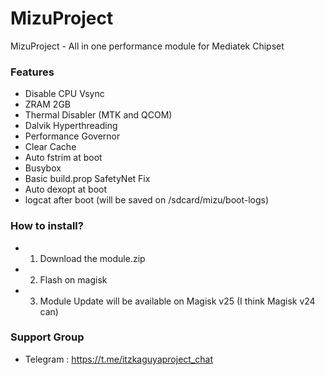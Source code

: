 # MizuProject
MizuProject - All in one performance module for Mediatek Chipset

### Features
- Disable CPU Vsync
- ZRAM 2GB
- Thermal Disabler (MTK and QCOM)
- Dalvik Hyperthreading
- Performance Governor
- Clear Cache
- Auto fstrim at boot
- Busybox
- Basic build.prop SafetyNet Fix
- Auto dexopt at boot
- logcat after boot (will be saved on /sdcard/mizu/boot-logs)

### How to install?
- 1. Download the module.zip
- 2. Flash on magisk
- 3. Module Update will be available on Magisk v25 (I think Magisk v24 can)

### Support Group
- Telegram : https://t.me/itzkaguyaproject_chat
